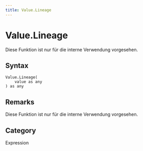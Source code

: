 ```yaml
---
title: Value.Lineage
---
```


# Value.Lineage


Diese Funktion ist nur für die interne Verwendung vorgesehen.


## Syntax

```powerquery
Value.Lineage(
    value as any
) as any
```


## Remarks

Diese Funktion ist nur für die interne Verwendung vorgesehen.



## Category
Expression
